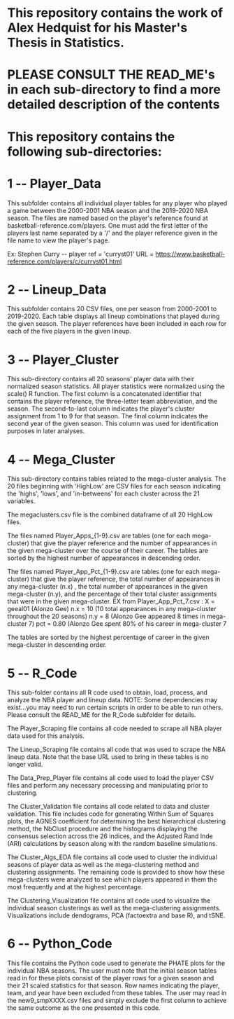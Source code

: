 # This repository contains the work of Alex Hedquist for his Master's Thesis in Statistics. 

# PLEASE CONSULT THE READ_ME's in each sub-directory to find a more detailed description of the contents

# This repository contains the following sub-directories: 

# 1 -- Player_Data
This subfolder contains all individual player tables for any player who played a game between the 2000-2001 NBA season and the 2019-2020 NBA season. 
The files are named based on the player's reference found at basketball-reference.com/players. One must add the first letter of the players last name
separated by a '/' and the player reference given in the file name to view the player's page. 

Ex: Stephen Curry -- player ref = 'curryst01'
URL = https://www.basketball-reference.com/players/c/curryst01.html

# 2 -- Lineup_Data
This subfolder contains 20 CSV files, one per season from 2000-2001 to 2019-2020. Each table displays all lineup combinations that played during the given season.
The player references have been included in each row for each of the five players in the given lineup. 

# 3 -- Player_Cluster
This sub-directory contains all 20 seasons' player data with their normalized season statistics. All player statistics were normalized using the scale() R function. 
The first column is a concatenated identifier that contains the player reference, the three-letter team abbreviation, and the season. 
The second-to-last column indicates the player's cluster assignment from 1 to 9 for that season. 
The final column indicates the second year of the given season. This column was used for identification purposes in later analyses. 

# 4 -- Mega_Cluster
This sub-directory contains tables related to the mega-cluster analysis. The 20 files beginning with 'HighLow' are CSV files for each season indicating the 'highs', 'lows', and 'in-betweens' for each cluster across the 21 variables. 

The megaclusters.csv file is the combined dataframe of all 20 HighLow files. 

The files named Player_Apps_{1-9}.csv are tables (one for each mega-cluster) that give the player reference and the number of appearances in the given mega-cluster
over the course of their career. The tables are sorted by the highest number of appearances in descending order. 

The files named Player_App_Pct_{1-9}.csv are tables (one for each mega-cluster) that give the player reference, the total number of appearances in any
mega-cluster (n.x) , the total number of appearances in the given mega-cluster (n.y), and the percentage of their total cluster assignments that were in the given
mega-cluster. 
EX from Player_App_Pct_7.csv : 
X = geeal01 (Alonzo Gee) 
n.x = 10 (10 total appearances in any mega-cluster throughout the 20 seasons)
n.y = 8 (Alonzo Gee appeared 8 times in mega-cluster 7)
pct = 0.80 (Alonzo Gee spent 80% of his career in mega-cluster 7

The tables are sorted by the highest percentage of career in the given mega-cluster in descending order. 

# 5 -- R_Code
This sub-folder contains all R code used to obtain, load, process, and analyze the NBA player and lineup data.
NOTE: Some dependencies may exist...you may need to run certain scripts in order to be able to run others. Please consult the READ_ME for the R_Code subfolder for details. 

The Player_Scraping file contains all code needed to scrape all NBA player data used for this analysis. 

The Lineup_Scraping file contains all code that was used to scrape the NBA lineup data. Note that the base URL used to bring in these tables is no longer valid.

The Data_Prep_Player file contains all code used to load the player CSV files and perform any necessary processing and manipulating prior to clustering. 

The Cluster_Validation file contains all code related to data and cluster validation. This file includes code for generating Within Sum of Squares plots, the 
AGNES coefficient for determining the best hierarchical clustering method, the NbClust procedure and the histograms displaying the consensus selection across the 
26 indices, and the Adjusted Rand Inde (ARI) calculations by season along with the random baseline simulations. 

The Cluster_Algs_EDA file contains all code used to cluster the individual seasons of player data as well as the mega-clustering method and clustering assignments. 
The remaining code is provided to show how these mega-clusters were analyzed to see which players appeared in them the most frequently and at the highest percentage. 

The Clustering_Visualization file contains all code used to visualize the individual season clusterings as well as the mega-clustering assignments. Visualizations 
include dendograms, PCA (factoextra and base R), and tSNE. 

# 6 -- Python_Code
This file contains the Python code used to generate the PHATE plots for the individual NBA seasons. 
The user must note that the initial season tables read in for these plots consist of the player rows for a given season and their 21 scaled statistics for that season.
Row names indicating the player, team, and year have been excluded from these tables. The user may read in the new9_smpXXXX.csv files and simply exclude the first 
column to achieve the same outcome as the one presented in this code. 
